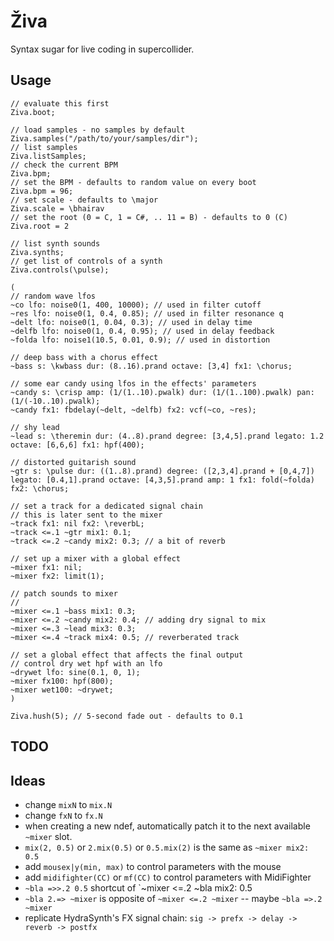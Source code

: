 # Živa

Syntax sugar for live coding in supercollider.

## Usage

``` supercollider
// evaluate this first
Ziva.boot;

// load samples - no samples by default
Ziva.samples("/path/to/your/samples/dir");
// list samples
Ziva.listSamples;
// check the current BPM
Ziva.bpm;
// set the BPM - defaults to random value on every boot
Ziva.bpm = 96; 
// set scale - defaults to \major
Ziva.scale = \bhairav
// set the root (0 = C, 1 = C#, .. 11 = B) - defaults to 0 (C)
Ziva.root = 2

// list synth sounds
Ziva.synths;
// get list of controls of a synth
Ziva.controls(\pulse);

(
// random wave lfos
~co lfo: noise0(1, 400, 10000); // used in filter cutoff
~res lfo: noise0(1, 0.4, 0.85); // used in filter resonance q
~delt lfo: noise0(1, 0.04, 0.3); // used in delay time
~delfb lfo: noise0(1, 0.4, 0.95); // used in delay feedback
~folda lfo: noise1(10.5, 0.01, 0.9); // used in distortion

// deep bass with a chorus effect
~bass s: \kwbass dur: (8..16).prand octave: [3,4] fx1: \chorus;

// some ear candy using lfos in the effects' parameters
~candy s: \crisp amp: (1/(1..10).pwalk) dur: (1/(1..100).pwalk) pan: (1/(-10..10).pwalk);
~candy fx1: fbdelay(~delt, ~delfb) fx2: vcf(~co, ~res);

// shy lead
~lead s: \theremin dur: (4..8).prand degree: [3,4,5].prand legato: 1.2 octave: [6,6,6] fx1: hpf(400);

// distorted guitarish sound
~gtr s: \pulse dur: ((1..8).prand) degree: ([2,3,4].prand + [0,4,7]) legato: [0.4,1].prand octave: [4,3,5].prand amp: 1 fx1: fold(~folda) fx2: \chorus;

// set a track for a dedicated signal chain
// this is later sent to the mixer
~track fx1: nil fx2: \reverbL;
~track <=.1 ~gtr mix1: 0.1;
~track <=.2 ~candy mix2: 0.3; // a bit of reverb

// set up a mixer with a global effect
~mixer fx1: nil;
~mixer fx2: limit(1);

// patch sounds to mixer
//
~mixer <=.1 ~bass mix1: 0.3;
~mixer <=.2 ~candy mix2: 0.4; // adding dry signal to mix
~mixer <=.3 ~lead mix3: 0.3;
~mixer <=.4 ~track mix4: 0.5; // reverberated track

// set a global effect that affects the final output
// control dry wet hpf with an lfo
~drywet lfo: sine(0.1, 0, 1);
~mixer fx100: hpf(800);
~mixer wet100: ~drywet;
)

Ziva.hush(5); // 5-second fade out - defaults to 0.1
```
## TODO

## Ideas

- change `mixN` to `mix.N`
- change `fxN` to `fx.N`
- when creating a new ndef, automatically patch it to the next available `~mixer` slot.
- `mix(2, 0.5)` or `2.mix(0.5)` or `0.5.mix(2)` is the same as `~mixer mix2: 0.5`
- add `mousex|y(min, max)` to control parameters with the mouse
- add `midifighter(CC)` or `mf(CC)` to control parameters with MidiFighter
- `~bla =>>.2 0.5` shortcut of `~mixer <=.2 ~bla mix2: 0.5
- `~bla 2.=> ~mixer` is opposite of `~mixer <=.2 ~mixer` -- maybe `~bla =>.2 ~mixer`
- replicate HydraSynth's FX signal chain: `sig -> prefx -> delay -> reverb -> postfx`

